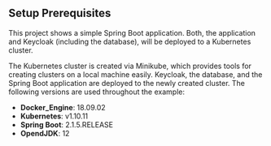 ## Setup Prerequisites

This project shows a simple Spring Boot application. Both, the application and Keycloak (including the database), will be deployed to a Kubernetes cluster.

The Kubernetes cluster is created via Minikube, which provides tools for creating clusters on a local machine easily. Keycloak, the database, and the Spring Boot application are deployed to the newly created cluster. 
The following versions are used throughout the example:

* __Docker_Engine__: 18.09.02
* __Kubernetes__: v1.10.11 
* __Spring Boot__: 2.1.5.RELEASE
* __OpendJDK__: 12